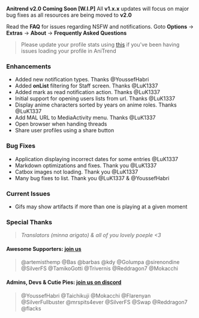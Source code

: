 __Anitrend v2.0 Coming Soon [W.I.P]__ All __v1.x.x__ updates will focus on major bug fixes as all resources are being moved to __v2.0__

Read the **FAQ** for issues regarding NSFW and notifications. Goto **Options** -> **Extras** -> **About** -> **Frequently Asked Questions**
> Please update your profile stats using [this](https://anilist.co/settings/lists) if you've been having issues loading your profile in AniTrend

### Enhancements
- Added new notification types. Thanks @YoussefHabri
- Added **onList** filtering for Staff screen. Thanks @LuK1337
- Added mark as read notification action. Thanks @LuK1337
- Initial support for opening users lists from url. Thanks @LuK1337
- Display anime characters sorted by years on anime roles. Thanks @LuK1337
- Add MAL URL to MediaActivity menu. Thanks @LuK1337
- Open browser when handing threads
- Share user profiles using a share button

### Bug Fixes
- Application displaying incorrect dates for some entries @LuK1337
- Markdown optimizations and fixes. Thank you @LuK1337
- Catbox images not loading. Thank you @LuK1337
- Many bug fixes to list. Thank you @LuK1337 & @YoussefHabri

### Current Issues
- Gifs may show artifacts if more than one is playing at a given moment

### Special Thanks
> _Translators (minna arigato) & all of you lovely poeple <3_

#### Awesome Supporters: __[join us](https://www.patreon.com/wax911)__
> @artemisthemp @Bas @barbas @kdy @Golumpa @sirenondine @SilverFS @TamikoGotti @Trivernis @Reddragon7 @Mokacchi

#### Admins, Devs & Cutie Pies: __[join us on discord](https://discord.gg/2wzTqnF)__
> @YoussefHabri @Taichikuji @Mokacchi @Flarenyan @SilverFullbuster @mrspits4ever @SilverFS @Swap @Reddragon7 @flacks

